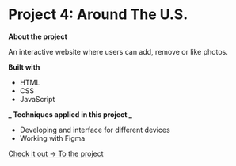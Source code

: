 # Project 4: Around The U.S.

**About the project**

An interactive website where users can add, remove or like photos.

**Built with**

- HTML
- CSS
- JavaScript

**_ Techniques applied in this project _**

- Developing and interface for different devices
- Working with Figma

[Check it out -> To the project ](https://nitzanye.github.io/web_project_4/)
